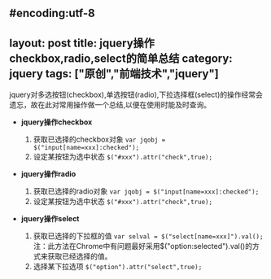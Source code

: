 #encoding:utf-8
---
layout: post
title: jquery操作checkbox,radio,select的简单总结
category: jquery
tags: ["原创","前端技术","jquery"]
---

jquery对多选按钮(checkbox),单选按钮(radio),下拉选择框(select)的操作经常会遗忘，故在此对常用操作做一个总结,以便在使用时能及时查询。 

- **jquery操作checkbox**  
    1. 获取已选择的checkbox对象    `var jqobj = $("input[name=xxx]:checked");`  
    2. 设定某按钮为选中状态    `$("#xxx").attr("check",true);`   
    
- **jquery操作radio**     
    1. 获取已选择的radio对象     `var jqobj = $("input[name=xxx]:checked");`  
    2. 设定某按钮为选中状态    `$("#xxx").attr("check",true);`  
    
    
- **jquery操作select**
    1. 获取已选择的下拉框的值   `var selval = $("select[name=xxx]").val();`  
        注：此方法在Chrome中有问题最好采用$("option:selected").val()的方式来获取已经选择的值。  
    2. 选择某下拉选项    `$("option").attr("select",true);`    
    
    